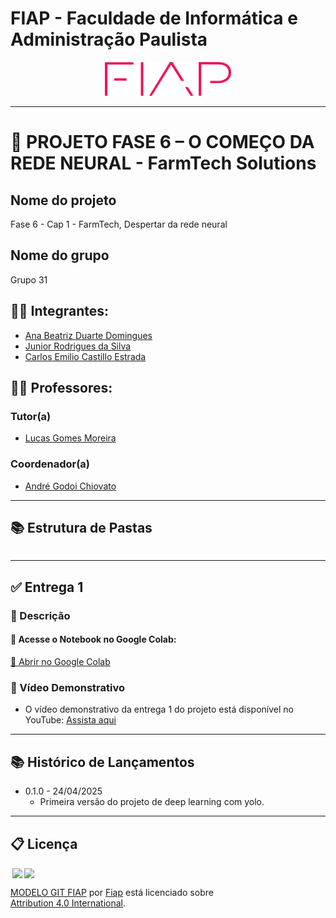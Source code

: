 # FIAP - Faculdade de Informática e Administração Paulista

<p align="center">
<a href= "https://www.fiap.com.br/"><img src="assets/logo-fiap.png" alt="FIAP - Faculdade de Informática e Admnistração Paulista" border="0" width=40% height=40%></a>
</p>

---

# 🌾 PROJETO FASE 6 – O COMEÇO DA REDE NEURAL - FarmTech Solutions

## Nome do projeto
Fase 6 - Cap 1 - FarmTech, Despertar da rede neural

## Nome do grupo
Grupo 31

## 👨‍🎓 Integrantes:
- [Ana Beatriz Duarte Domingues](https://www.linkedin.com/in/)
- [Junior Rodrigues da Silva](https://www.linkedin.com/in/jrsilva051/)
- [Carlos Emilio Castillo Estrada](https://www.linkedin.com/in/)

## 👩‍🏫 Professores:
### Tutor(a)
- [Lucas Gomes Moreira](https://www.linkedin.com/company/inova-fusca)
### Coordenador(a)
- [André Godoi Chiovato](https://www.linkedin.com/company/inova-fusca)

---

## 📚 Estrutura de Pastas

```

```

---
## ✅ Entrega 1
### 📝 Descrição


#### 📌 Acesse o Notebook no Google Colab:  
[📖 Abrir no Google Colab](https://colab.research.google.com/github/Jr-RS/Fase5_Cap1_FarmTech-na-era-da-cloud-computing/blob/main/JuniorSilva_rm559451_pbl_fase5.ipynb)


### 🎥 Vídeo Demonstrativo
- O vídeo demonstrativo da entrega 1 do projeto está disponível no YouTube:
[Assista aqui](https://youtu.be/_DMgZRzlnvg) 

---

## 📚 Histórico de Lançamentos

* 0.1.0 - 24/04/2025
    * Primeira versão do projeto de deep learning com yolo.

---

## 📋 Licença

<img style="height:22px!important;margin-left:3px;vertical-align:text-bottom;" src="https://mirrors.creativecommons.org/presskit/icons/cc.svg?ref=chooser-v1"><img style="height:22px!important;margin-left:3px;vertical-align:text-bottom;" src="https://mirrors.creativecommons.org/presskit/icons/by.svg?ref=chooser-v1"><p xmlns:cc="http://creativecommons.org/ns#" xmlns:dct="http://purl.org/dc/terms/"><a property="dct:title" rel="cc:attributionURL" href="https://github.com/agodoi/template">MODELO GIT FIAP</a> por <a rel="cc:attributionURL dct:creator" property="cc:attributionName" href="https://fiap.com.br">Fiap</a> está licenciado sobre <a href="http://creativecommons.org/licenses/by/4.0/?ref=chooser-v1" target="_blank" rel="license noopener noreferrer" style="display:inline-block;">Attribution 4.0 International</a>.</p>

